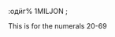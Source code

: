 


















 :одӥг%    1MILJON ; 



































This is for the numerals 20-69













